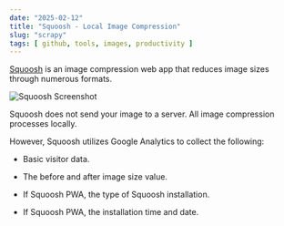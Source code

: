 ```yaml
---
date: "2025-02-12"
title: "Squoosh - Local Image Compression"
slug: "scrapy"
tags: [ github, tools, images, productivity ]
---
```




[Squoosh][1] is an image compression web app that reduces image sizes through numerous formats.

![Squoosh Screenshot][2]

Squoosh does not send your image to a server. All image compression processes locally.

However, Squoosh utilizes Google Analytics to collect the following:

* Basic visitor data.
* The before and after image size value.
* If Squoosh PWA, the type of Squoosh installation.
* If Squoosh PWA, the installation time and date.



   [1]: https://squoosh.app
   [2]: /saves/2025/02/images/squoosh.png
